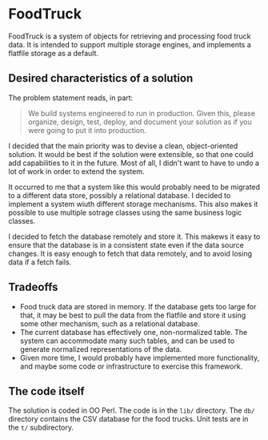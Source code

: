 # FoodTruck

FoodTruck is a system of objects for retrieving and processing food truck data.  It is intended to support multiple storage engines, and implements a flatfile storage as a default.

## Desired characteristics of a solution

The problem statement reads, in part:

>We build systems engineered to run in production. Given this, please organize, design, test, deploy, and document your solution as if you were going to put it into production.

I decided that the main priority was to devise a clean, object-oriented solution.  It would be best if the solution were extensible, so that one could add capabilities to it in the future.  Most of all, I didn't want to have to undo a lot of work in order to extend the system.

It occurred to me that a system like this would probably need to be migrated to a different data store, possibly a relational database.  I decided to implement a system wiuth different storage mechanisms.  This also makes it possible to use multiple sotrage classes using the same business logic classes.

I decided to fetch the database remotely and store it.  This makews it easy to ensure that the database is in a consistent state even if the data source changes.  It is easy enough to fetch that data remotely, and to avoid losing data if a fetch fails.

## Tradeoffs

- Food truck data are stored in memory.  If the database gets too large for that, it may be best to pull the data from the flatfile and store it using some other mechanism, such as a relational database.
- The current database has effectively one, non-normalized table.  The system can accommodate many such tables, and can be used to generate normalized representations of the data.
- Given more time, I would probably have implemented more functionality, and maybe some code or infrastructure to exercise this framework.

## The code itself

The solution is coded in OO Perl.  The code is in the `lib/` directory.  The `db/` directory contains the CSV database for the food trucks.  Unit tests are in the `t/` subdirectory.
